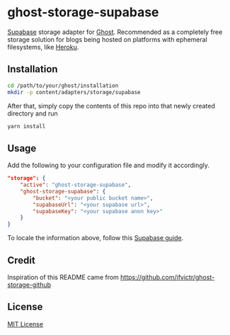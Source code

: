 # ghost-storage-supabase

[Supabase](https://supabase.io) storage adapter for [Ghost](https://ghost.org). Recommended as a completely free storage solution for blogs being hosted on platforms with ephemeral filesystems, like [Heroku](https://heroku.com).

## Installation

```bash
cd /path/to/your/ghost/installation
mkdir -p content/adapters/storage/supabase
```

After that, simply copy the contents of this repo into that newly created directory and run 

```bash
yarn install
```

## Usage

Add the following to your configuration file and modify it accordingly.

```json
"storage": {
    "active": "ghost-storage-supabase",
    "ghost-storage-supabase": {
        "bucket": "<your public bucket name>",
        "supabaseUrl": "<your supabase url>",
        "supabaseKey": "<your supabase anon key>"
    }
}
```

To locale the information above, follow this [Supabase guide](https://supabase.io/docs/guides/api#api-url-and-keys).

## Credit

Inspiration of this README came from https://github.com/ifvictr/ghost-storage-github

## License

[MIT License](LICENSE)
